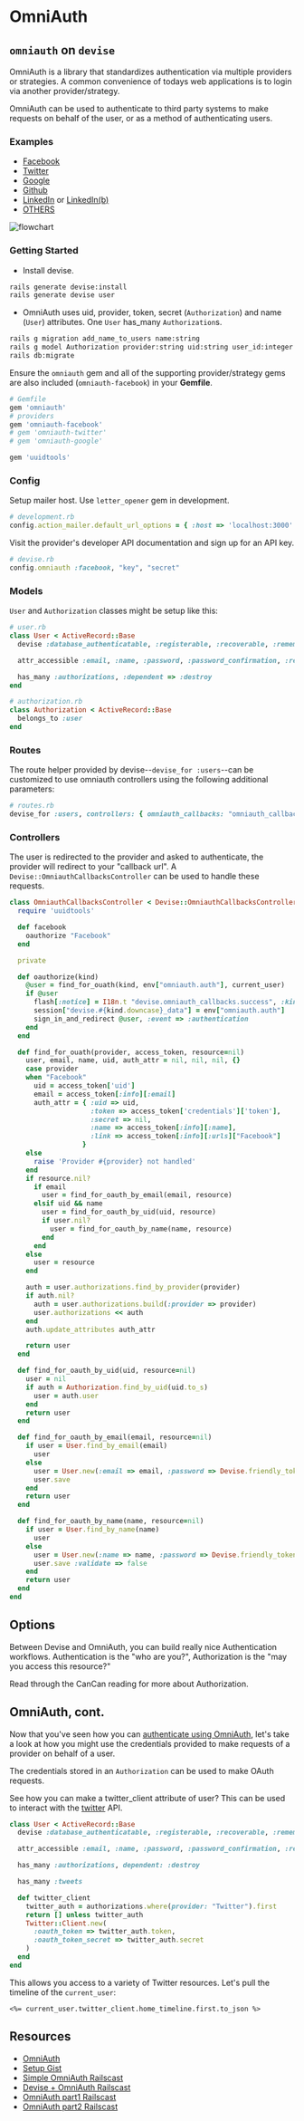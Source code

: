 # OmniAuth

## `omniauth` on `devise`

OmniAuth is a library that standardizes authentication via multiple providers or
strategies. A common convenience of todays web applications is to login via
another provider/strategy.

OmniAuth can be used to authenticate to third party systems to make requests on
behalf of the user, or as a method of authenticating users.

### Examples
* [Facebook][facebook-provider]
* [Twitter][twitter-provider]
* [Google][google-provider]
* [Github][github-provider]
* [LinkedIn][linkedin-provider] or [LinkedIn(b)][linkedin-provider2]
* [OTHERS][provider-list]

![flowchart](https://assets.aaonline.io/fullstack/full-stack-project/resources/assets/omni_auth_internal.png)

### Getting Started

* Install devise.

```sh
rails generate devise:install
rails generate devise user
```

* OmniAuth uses uid, provider, token, secret (`Authorization`) and name (`User`)
  attributes. One `User` has_many `Authorization`s.

```sh
rails g migration add_name_to_users name:string
rails g model Authorization provider:string uid:string user_id:integer token:string secret:string name:string link:string
rails db:migrate
```

Ensure the `omniauth` gem and all of the supporting provider/strategy gems are
also included (`omniauth-facebook`) in your __Gemfile__.

```ruby
# Gemfile
gem 'omniauth'
# providers
gem 'omniauth-facebook'
# gem 'omniauth-twitter'
# gem 'omniauth-google'

gem 'uuidtools'
```

### Config

Setup mailer host. Use `letter_opener` gem in development.

```ruby
# development.rb
config.action_mailer.default_url_options = { :host => 'localhost:3000' }
```

Visit the provider's developer API documentation and sign up for an API key.

```ruby
# devise.rb
config.omniauth :facebook, "key", "secret"
```

### Models

`User` and `Authorization` classes might be setup like this:

```ruby
# user.rb
class User < ActiveRecord::Base
  devise :database_authenticatable, :registerable, :recoverable, :rememberable, :trackable, :validatable, :confirmable, :omniauthable

  attr_accessible :email, :name, :password, :password_confirmation, :remember_me

  has_many :authorizations, :dependent => :destroy
end
```

```ruby
# authorization.rb
class Authorization < ActiveRecord::Base
  belongs_to :user
end
```

### Routes

The route helper provided by devise--`devise_for :users`--can be customized to
use omniauth controllers using the following additional parameters:

```ruby
# routes.rb
devise_for :users, controllers: { omniauth_callbacks: "omniauth_callbacks" }
```

### Controllers

The user is redirected to the provider and asked to authenticate, the provider
will redirect to your "callback url". A `Devise::OmniauthCallbacksController`
can be used to handle these requests.

```ruby
class OmniauthCallbacksController < Devise::OmniauthCallbacksController
  require 'uuidtools'

  def facebook
    oauthorize "Facebook"
  end

  private

  def oauthorize(kind)
    @user = find_for_ouath(kind, env["omniauth.auth"], current_user)
    if @user
      flash[:notice] = I18n.t "devise.omniauth_callbacks.success", :kind => kind
      session["devise.#{kind.downcase}_data"] = env["omniauth.auth"]
      sign_in_and_redirect @user, :event => :authentication
    end    
  end

  def find_for_ouath(provider, access_token, resource=nil)
    user, email, name, uid, auth_attr = nil, nil, nil, {}
    case provider
    when "Facebook"
      uid = access_token['uid']
      email = access_token[:info][:email]
      auth_attr = { :uid => uid,
                    :token => access_token['credentials']['token'],
                    :secret => nil,
                    :name => access_token[:info][:name],
                    :link => access_token[:info][:urls]["Facebook"]
                  }
    else
      raise 'Provider #{provider} not handled'
    end
    if resource.nil?
      if email
        user = find_for_oauth_by_email(email, resource)
      elsif uid && name
        user = find_for_oauth_by_uid(uid, resource)
        if user.nil?
          user = find_for_oauth_by_name(name, resource)
        end
      end
    else
      user = resource
    end

    auth = user.authorizations.find_by_provider(provider)
    if auth.nil?
      auth = user.authorizations.build(:provider => provider)
      user.authorizations << auth
    end
    auth.update_attributes auth_attr

    return user
  end

  def find_for_oauth_by_uid(uid, resource=nil)
    user = nil
    if auth = Authorization.find_by_uid(uid.to_s)
      user = auth.user
    end
    return user
  end

  def find_for_oauth_by_email(email, resource=nil)
    if user = User.find_by_email(email)
      user
    else
      user = User.new(:email => email, :password => Devise.friendly_token[0,20])
      user.save
    end
    return user
  end

  def find_for_oauth_by_name(name, resource=nil)
    if user = User.find_by_name(name)
      user
    else
      user = User.new(:name => name, :password => Devise.friendly_token[0,20], :email => "#{UUIDTools::UUID.random_create}@host")
      user.save :validate => false
    end
    return user
  end
end
```

## Options

Between Devise and OmniAuth, you can build really nice Authentication workflows.
Authentication is the "who are you?", Authorization is the "may you access this
resource?"

Read through the CanCan reading for more about Authorization.

## OmniAuth, cont.

Now that you've seen how you can [authenticate using OmniAuth][omniauth], let's
take a look at how you might use the credentials provided to make requests of a
provider on behalf of a user.

The credentials stored in an `Authorization` can be used to make OAuth requests.

See how you can make a twitter_client attribute of user? This can be used to interact with the [twitter][twitter-client] API.

```ruby
class User < ActiveRecord::Base
  devise :database_authenticatable, :registerable, :recoverable, :rememberable, :trackable, :validatable, :confirmable, :omniauthable

  attr_accessible :email, :name, :password, :password_confirmation, :remember_me

  has_many :authorizations, dependent: :destroy

  has_many :tweets

  def twitter_client
    twitter_auth = authorizations.where(provider: "Twitter").first
    return [] unless twitter_auth
    Twitter::Client.new(
      :oauth_token => twitter_auth.token,
      :oauth_token_secret => twitter_auth.secret
    )
  end
end
```

This allows you access to a variety of Twitter resources. Let's pull the
timeline of the `current_user`:

```erb
<%= current_user.twitter_client.home_timeline.first.to_json %>
```

## Resources

* [OmniAuth][omniauth]
* [Setup Gist][setup-gist]
* [Simple OmniAuth Railscast][omniauth-simple-railscast]
* [Devise + OmniAuth Railscast][omniauth-devise-railscast]
* [OmniAuth part1 Railscast][omniauth-part1-railscast]
* [OmniAuth part2 Railscast][omniauth-part2-railscast]

[omniauth]: https://github.com/omniauth/omniauth
[setup-gist]: https://gist.github.com/schleg/993566
[omniauth-simple-railscast]: http://railscasts.com/episodes/241-simple-omniauth-revised
[omniauth-devise-railscast]: http://railscasts.com/episodes/235-devise-and-omniauth-revised
[omniauth-part1-railscast]: http://railscasts.com/episodes/235-omniauth-part-1
[omniauth-part2-railscast]: http://railscasts.com/episodes/236-omniauth-part-2
[facebook-provider]: https://github.com/mkdynamic/omniauth-facebook
[twitter-provider]: https://github.com/arunagw/omniauth-twitter
[linkedin-provider]: https://github.com/skorks/omniauth-linkedin
[linkedin-provider2]: https://github.com/decioferreira/omniauth-linkedin-oauth2
[google-provider]: https://github.com/zquestz/omniauth-google-oauth2
[github-provider]: https://github.com/intridea/omniauth-github
[provider-list]: https://github.com/intridea/omniauth/wiki/List-of-Strategies
[twitter-client]: https://github.com/sferik/twitter
